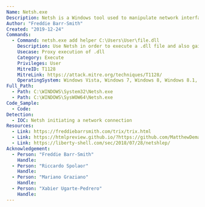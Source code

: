 ```yaml
---
Name: Netsh.exe
Description: Netsh is a Windows tool used to manipulate network interface settings.
Author: "Freddie Barr-Smith"
Created: "2019-12-24"
Commands:
  - Command: netsh.exe add helper C:\Users\User\file.dll
    Description: Use Netsh in order to execute a .dll file and also gain persistence, every time the netsh command is called
    Usecase: Proxy execution of .dll
    Category: Execute
    Privileges: User
    MitreID: T1128
    MitreLink: https://attack.mitre.org/techniques/T1128/
    OperatingSystem: Windows Vista, Windows 7, Windows 8, Windows 8.1, Windows 10
Full_Path:
  - Path: C:\WINDOWS\System32\Netsh.exe
  - Path: C:\WINDOWS\SysWOW64\Netsh.exe
Code_Sample:
  - Code:
Detection:
  - IOC: Netsh initiating a network connection
Resources:
  - Link: https://freddiebarrsmith.com/trix/trix.html
  - Link: https://htmlpreview.github.io/?https://github.com/MatthewDemaske/blogbackup/blob/master/netshell.html
  - Link: https://liberty-shell.com/sec/2018/07/28/netshlep/
Acknowledgement:
  - Person: "Freddie Barr-Smith"
    Handle:
  - Person: "Riccardo Spolaor"
    Handle:
  - Person: "Mariano Graziano"
    Handle:
  - Person: "Xabier Ugarte-Pedrero"
    Handle:
---
```

